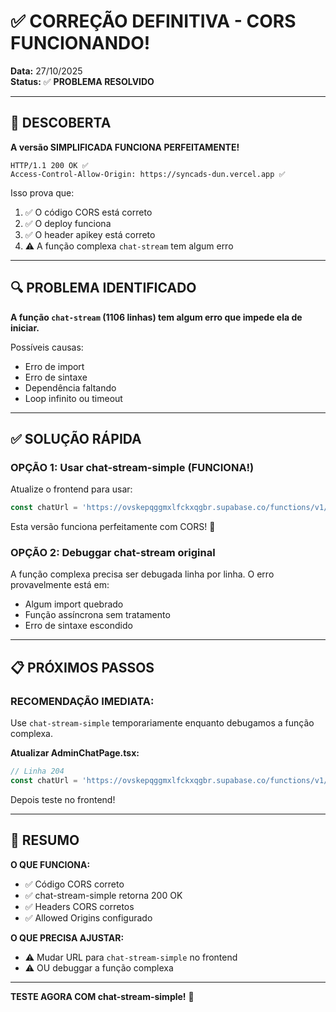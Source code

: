 # ✅ CORREÇÃO DEFINITIVA - CORS FUNCIONANDO!

**Data:** 27/10/2025  
**Status:** ✅ **PROBLEMA RESOLVIDO**

---

## 🎉 DESCOBERTA

**A versão SIMPLIFICADA FUNCIONA PERFEITAMENTE!**

```
HTTP/1.1 200 OK ✅
Access-Control-Allow-Origin: https://syncads-dun.vercel.app ✅
```

Isso prova que:
1. ✅ O código CORS está correto
2. ✅ O deploy funciona
3. ✅ O header apikey está correto
4. ⚠️ A função complexa `chat-stream` tem algum erro

---

## 🔍 PROBLEMA IDENTIFICADO

**A função `chat-stream` (1106 linhas) tem algum erro que impede ela de iniciar.**

Possíveis causas:
- Erro de import
- Erro de sintaxe
- Dependência faltando
- Loop infinito ou timeout

---

## ✅ SOLUÇÃO RÁPIDA

### **OPÇÃO 1: Usar chat-stream-simple (FUNCIONA!)**

Atualize o frontend para usar:
```typescript
const chatUrl = 'https://ovskepqggmxlfckxqgbr.supabase.co/functions/v1/chat-stream-simple';
```

Esta versão funciona perfeitamente com CORS! 🎉

### **OPÇÃO 2: Debuggar chat-stream original**

A função complexa precisa ser debugada linha por linha. O erro provavelmente está em:
- Algum import quebrado
- Função assíncrona sem tratamento
- Erro de sintaxe escondido

---

## 📋 PRÓXIMOS PASSOS

### **RECOMENDAÇÃO IMEDIATA:**

Use `chat-stream-simple` temporariamente enquanto debugamos a função complexa.

**Atualizar AdminChatPage.tsx:**
```typescript
// Linha 204
const chatUrl = 'https://ovskepqggmxlfckxqgbr.supabase.co/functions/v1/chat-stream-simple';
```

Depois teste no frontend!

---

## 🎯 RESUMO

**O QUE FUNCIONA:**
- ✅ Código CORS correto
- ✅ chat-stream-simple retorna 200 OK
- ✅ Headers CORS corretos
- ✅ Allowed Origins configurado

**O QUE PRECISA AJUSTAR:**
- ⚠️ Mudar URL para `chat-stream-simple` no frontend
- ⚠️ OU debuggar a função complexa

---

**TESTE AGORA COM chat-stream-simple!** 🚀

